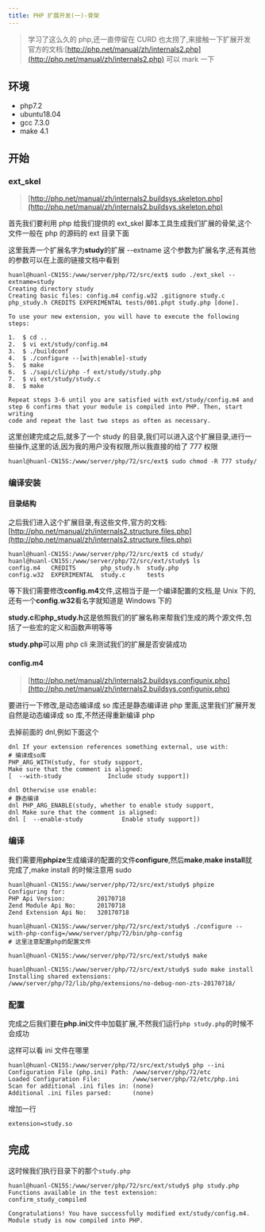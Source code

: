 ```yaml
---
title: PHP 扩展开发(一)-骨架
---
```


> 学习了这么久的 php,还一直停留在 CURD 也太捞了,来接触一下扩展开发
> 官方的文档:[http://php.net/manual/zh/internals2.php](http://php.net/manual/zh/internals2.php) 可以 mark 一下

## 环境

- php7.2
- ubuntu18.04
- gcc 7.3.0
- make 4.1

## 开始

### ext_skel

> [http://php.net/manual/zh/internals2.buildsys.skeleton.php](http://php.net/manual/zh/internals2.buildsys.skeleton.php)

首先我们要利用 php 给我们提供的 ext_skel 脚本工具生成我们扩展的骨架,这个文件一般在 php 的源码的 ext 目录下面

这里我弄一个扩展名字为**study**的扩展 --extname 这个参数为扩展名字,还有其他的参数可以在上面的链接文档中看到

```shell
huanl@huanl-CN15S:/www/server/php/72/src/ext$ sudo ./ext_skel --extname=study
Creating directory study
Creating basic files: config.m4 config.w32 .gitignore study.c php_study.h CREDITS EXPERIMENTAL tests/001.phpt study.php [done].

To use your new extension, you will have to execute the following steps:

1.  $ cd ..
2.  $ vi ext/study/config.m4
3.  $ ./buildconf
4.  $ ./configure --[with|enable]-study
5.  $ make
6.  $ ./sapi/cli/php -f ext/study/study.php
7.  $ vi ext/study/study.c
8.  $ make

Repeat steps 3-6 until you are satisfied with ext/study/config.m4 and
step 6 confirms that your module is compiled into PHP. Then, start writing
code and repeat the last two steps as often as necessary.

```

这里创建完成之后,就多了一个 study 的目录,我们可以进入这个扩展目录,进行一些操作,这里的话,因为我的用户没有权限,所以我直接的给了 777 权限

```shell
huanl@huanl-CN15S:/www/server/php/72/src/ext$ sudo chmod -R 777 study/
```

### 编译安装

#### 目录结构

之后我们进入这个扩展目录,有这些文件,官方的文档:[http://php.net/manual/zh/internals2.structure.files.php](http://php.net/manual/zh/internals2.structure.files.php)

```shell
huanl@huanl-CN15S:/www/server/php/72/src/ext$ cd study/
huanl@huanl-CN15S:/www/server/php/72/src/ext/study$ ls
config.m4   CREDITS       php_study.h  study.php
config.w32  EXPERIMENTAL  study.c      tests
```

等下我们需要修改**config.m4**文件,这相当于是一个编译配置的文档,是 Unix 下的,还有一个**config.w32**看名字就知道是 Windows 下的

**study.c**和**php_study.h**这是依照我们的扩展名称来帮我们生成的两个源文件,包括了一些宏的定义和函数声明等等

**study.php**可以用 php cli 来测试我们的扩展是否安装成功

#### config.m4

> [http://php.net/manual/zh/internals2.buildsys.configunix.php](http://php.net/manual/zh/internals2.buildsys.configunix.php)

要进行一下修改,是动态编译成 so 库还是静态编译进 php 里面,这里我们扩展开发自然是动态编译成 so 库,不然还得重新编译 php

去掉前面的 dnl,例如下面这个

```
dnl If your extension references something external, use with:
# 编译成so库
PHP_ARG_WITH(study, for study support,
Make sure that the comment is aligned:
[  --with-study             Include study support])

dnl Otherwise use enable:
# 静态编译
dnl PHP_ARG_ENABLE(study, whether to enable study support,
dnl Make sure that the comment is aligned:
dnl [  --enable-study           Enable study support])
```

### 编译

我们需要用**phpize**生成编译的配置的文件**configure**,然后**make**,**make install**就完成了,make install 的时候注意用 sudo

```shell
huanl@huanl-CN15S:/www/server/php/72/src/ext/study$ phpize
Configuring for:
PHP Api Version:         20170718
Zend Module Api No:      20170718
Zend Extension Api No:   320170718

huanl@huanl-CN15S:/www/server/php/72/src/ext/study$ ./configure --with-php-config=/www/server/php/72/bin/php-config
# 这里注意配置php的配置文件

huanl@huanl-CN15S:/www/server/php/72/src/ext/study$ make

huanl@huanl-CN15S:/www/server/php/72/src/ext/study$ sudo make install
Installing shared extensions:     /www/server/php/72/lib/php/extensions/no-debug-non-zts-20170718/
```

### 配置

完成之后我们要在**php.ini**文件中加载扩展,不然我们运行`php study.php`的时候不会成功

这样可以看 ini 文件在哪里

```shell
huanl@huanl-CN15S:/www/server/php/72/src/ext/study$ php --ini
Configuration File (php.ini) Path: /www/server/php/72/etc
Loaded Configuration File:         /www/server/php/72/etc/php.ini
Scan for additional .ini files in: (none)
Additional .ini files parsed:      (none)
```

增加一行

```
extension=study.so
```

## 完成

这时候我们执行目录下的那个`study.php`

```shell
huanl@huanl-CN15S:/www/server/php/72/src/ext/study$ php study.php
Functions available in the test extension:
confirm_study_compiled

Congratulations! You have successfully modified ext/study/config.m4. Module study is now compiled into PHP.
```
